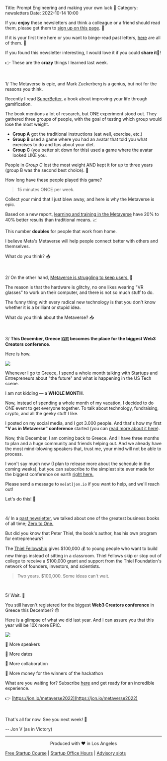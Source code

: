 Title: Prompt Engineering and making your own luck 🚀
Category: newsletters
Date: 2022-10-14 10:00

If you **enjoy** these newsletters and think a colleague or a friend should read them, please get them to [sign up on this page](https://jon.io/). 📝

If it is your first time here or you want to binge-read past letters, [here](https://jon.io/category/newsletters) are all of them. 📰

If you found this newsletter interesting, I would love it if you could **share it**🔗!

👉 These are the **crazy** things I learned last week.

<br>

1/ The Metaverse is epic, and Mark Zuckerberg is a genius, but not for the reasons you think.

Recently I read [SuperBetter](https://www.amazon.com/SuperBetter-Living-Gamefully-Jane-McGonigal/dp/0143109774), a book about improving your life through gamification.

The book mentions a lot of research, but ONE experiment stood out. They gathered three groups of people, with the goal of testing which group would lose the most weight.

* **Group A** got the traditional instructions (eat well, exercise, etc.)
* **Group B** used a game where you had an avatar that told you what exercises to do and tips about your diet.
* **Group C** (you better sit down for this) used a game where the avatar looked LIKE you. 

People in _Group C_ lost the most weight AND kept it for up to three years (group B was the second best choice). 🤯

How long have these people played this game? 

> 15 minutes ONCE per week.

Collect your mind that I just blew away, and here is why the Metaverse is epic.

Based on a new report, [learning and training in the Metaverse](https://datatechvibe.com/data/can-working-via-metaverse-increase-productivity/) have 20% to 40% better results than traditional means. 📈

This number **doubles** for people that work from home.

I believe Meta's Metaverse will help people connect better with others and themselves.

What do you think? 📥

<br>

2/ On the other hand, [Metaverse is struggling to keep users.](https://futurism.com/the-byte/facebook-metaverse-users-quit-month) 🤔

The reason is that the hardware is glitchy, no one likes wearing "VR glasses" to work on their computer, and there is not so much stuff to do.

The funny thing with every radical new technology is that you don't know whether it is a brilliant or stupid idea.

What do you think about the Metaverse? 📥


<br>

3/ **This December, Greece 🇬🇷 becomes the place for the biggest Web3 Creators conference.** 

Here is how.

![](https://sendfoxprod.b-cdn.net/media/FQrEHpP2eouC77tyOxWvFZl4s2s10mWWrozYgdLv16325)

Whenever I go to Greece, I spend a whole month talking with Startups and Entrepreneurs about "the future" and what is happening in the US Tech scene.

I am not kidding — a **WHOLE MONTH**.

Now, instead of spending a whole month of my vacation, I decided to do ONE event to get everyone together. To talk about technology, fundraising, crypto, and all the geeky stuff I like.

I posted on my social media, and I got 3.000 people. And that's how my first **"V as in Metaverse" conference** started (you can [read more about it here](https://jon.io/organizing-a-crypto-conference-in-europe-in-less-than-a-month)).

Now, this December, I am coming back to Greece. And I have three months to plan and a huge community and friends helping out. And we already have the most mind-blowing speakers that, trust me, your mind will not be able to process.

I won't say much now (I plan to release more about the schedule in the coming weeks), but you can subscribe to the simplest site ever made for the biggest conference on earth [right here.](https://jon.io/metaverse2022)

Please send a message to `me[at]jon.io` if you want to help, and we'll reach out!


Let's do this! 🚀

<br>

4/ In a [past newsletter](https://jon.io/i-am-using-ai-to-decorate-my-house), we talked about one of the greatest business books of all time; [Zero to One.](https://www.amazon.com/Zero-One-Notes-Startups-Future/dp/0804139296)

But did you know that Peter Thiel, the book's author, has his own program for entrepreneurs?

The [Thiel Fellowship](https://thielfellowship.org/) gives $100,000 💰 to young people who want to build new things instead of sitting in a classroom. Thiel Fellows skip or stop out of college to receive a $100,000 grant and support from the Thiel Foundation's network of founders, investors, and scientists.

> Two years. $100,000.
> Some ideas can't wait.


<br>

5/ Wait. 🤚

You still haven't registered for the biggest **Web3 Creators conference** in Greece this December? 😮

Here is a glimpse of what we did last year. And I can assure you that this year will be 10X more EPIC.

![](https://sendfoxprod.b-cdn.net/media/HuHpn8TsEaTHeiB4JFZyLuqnauZgWCb6zLNXzEIB16325)


🔹 More speakers

🔹 More dates

🔹 More collaboration

🔹 More money for the winners of the hackathon

What are you waiting for? Subscribe [here](https://jon.io/metaverse2022) and get ready for an incredible experience.

👉 [https://jon.io/metaverse2022](https://jon.io/metaverse2022)

<br>

That's all for now. See you next week! 🚀

-- Jon V (as in Victory)

---

<div align="center">
  Produced with ❤️ in Los Angeles
</div>

[Free Startup Course](https://jon.io/pages/built-to-fail) | [Startup Office Hours](https://jon.io/startup-office-hours) | [Advisory slots](https://jon.io/advisory)

